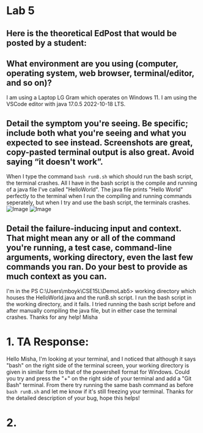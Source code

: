 # Lab 5
## Here is the theoretical EdPost that would be posted by a student:

## What environment are you using (computer, operating system, web browser, terminal/editor, and so on)?
I am using a Laptop LG Gram which operates on Windows 11. I am using the VSCode editor with java 17.0.5 2022-10-18 LTS.


## Detail the symptom you're seeing. Be specific; include both what you're seeing and what you expected to see instead. Screenshots are great, copy-pasted terminal output is also great. Avoid saying “it doesn't work”.
When I type the command ```bash runB.sh``` which should run the bash script, the terminal crashes. All I have in the bash script is the compile and running of a java file I've called "HelloWorld". The java file 
prints "Hello World" perfectly to the terminal when I run the compiling and running commands seperately, but when I try and use the bash script, the terminals crashes. 
![Image](termBash.png)
![Image](helloW.png)

## Detail the failure-inducing input and context. That might mean any or all of the command you're running, a test case, command-line arguments, working directory, even the last few commands you ran. Do your best to provide as much context as you can.
I'm in the PS C:\Users\mboyk\CSE15L\DemoLab5> working directory which houses the HelloWorld.java and the runB.sh script. I run the bash script in the working directory, and it fails. I tried
running the bash script before and after manually compiling the java file, but in either case the terminal crashes.
Thanks for any help!
Misha

# 1. TA Response:
Hello Misha, 
I'm looking at your terminal, and I noticed that although it says "bash" on the right side of the terminal screen, your working directory is given in similar form to that of the powershell
format for Windows. Could you try and press the "+" on the right side of your terminal and add a "Git Bash" terminal. From there try running the same bash command as before ```bash runB.sh``` and 
let me know if it's still freezing your terminal. Thanks for the detailed description of your bug, hope this helps!

# 2. 
